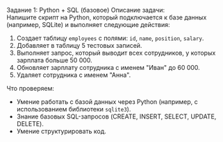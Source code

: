 Задание 1: Python + SQL (базовое)
Описание задачи:  
Напишите скрипт на Python, который подключается к базе данных (например, SQLite) и выполняет следующие действия:  
1. Создает таблицу `employees` с полями: `id`, `name`, `position`, `salary`.  
2. Добавляет в таблицу 5 тестовых записей.  
3. Выполняет запрос, который выводит всех сотрудников, у которых зарплата больше 50 000.  
4. Обновляет зарплату сотрудника с именем "Иван" до 60 000.  
5. Удаляет сотрудника с именем "Анна".  

Что проверяем:  
- Умение работать с базой данных через Python (например, с использованием библиотеки `sqlite3`).  
- Знание базовых SQL-запросов (CREATE, INSERT, SELECT, UPDATE, DELETE).  
- Умение структурировать код.  
